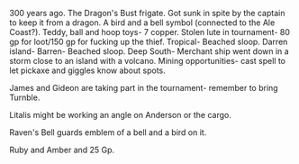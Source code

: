 300 years ago. The Dragon's Bust frigate. Got sunk in spite by the captain to keep it from a dragon.
A bird and a bell symbol (connected to the Ale Coast?).
Teddy, ball and hoop toys- 7 copper.
Stolen lute in tournament- 80 gp for loot/150 gp for fucking up the thief.
Tropical- Beached sloop.
Darren island- Barren- Beached sloop.
Deep South- Merchant ship went down in a storm close to an island with a volcano.
Mining opportunities- cast spell to let pickaxe and giggles know about spots.

James and Gideon are taking part in the tournament- remember to bring Turnble.

Litalis might be working an angle on Anderson or the cargo.

Raven's Bell guards emblem of a bell and a bird on it.

Ruby and Amber and 25 Gp.

